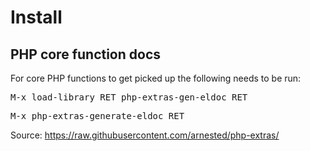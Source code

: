 # Install

## PHP core function docs

For core PHP functions to get picked up the following needs to be run:

   <kbd>M-x load-library RET php-extras-gen-eldoc RET</kbd>

   <kbd>M-x php-extras-generate-eldoc RET</kbd>

Source: https://raw.githubusercontent.com/arnested/php-extras/
